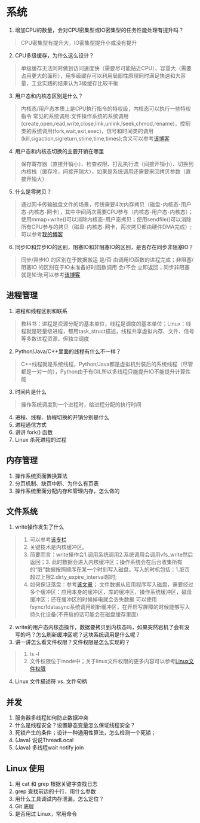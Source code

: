 <!--
 * @Author: tylerytr
 * @Date: 2023-07-31 11:41:03
 * @LastEditors: tylerytr
 * @LastEditTime: 2023-08-02 13:53:39
 * @FilePath: /Interview_experience/C++基架后端/系统部分答案.md
 * Email:601576661@qq.com
 * Copyright (c) 2023 by tyleryin, All Rights Reserved. 
-->
# 系统

1. 增加CPU的数量，会对CPU密集型或IO密集型的任务性能处理有提升吗？
> CPU密集型有提升大，IO密集型提升小或没有提升
2. CPU多级缓存，为什么这么设计？
> 单级缓存无法同时做到访问速度快（需要尽可能贴近CPU）、容量大（需要占用更大的面积），用多级缓存可以利用局部性原理同时满足快速和大容量，工业实践的结果认为3级缓存比较平衡
3. 用户态和内核态区别是什么？
> 内核态/用户态本质上是CPU执行指令的特权级，内核态可以执行一些特权指令
> 常见的系统调用:文件操作系统的系统调用(create,open,read,write,close,link,unlink,lseek,chmod,rename)，控制类的系统调用(fork,wait,exit,exec)，信号和时间类的调用(kill,sigaction,sigreturn,stime,time,times);含义可以参考[该博客](https://blog.csdn.net/leapembedded/article/details/8720688)
4. 用户态和内核态切换的主要开销在哪里
> 保存寄存器（直接开销小）、检查权限、打乱执行流（间接开销小）、切换到内核栈（缓存冷，间接开销大），如果是系统调用还需要来回拷贝参数（直接开销大）
5. 什么是零拷贝？
> 通过网卡传输磁盘文件的场景，传统需要4次内存拷贝（磁盘-内核态-用户态-内核态-网卡），其中中间两次需要CPU参与（内核态-用户态-内核态）；使用mmap+write()可以消除内核态-用户态拷贝；使用sendfile()可以消除所有CPU参与的拷贝（磁盘-内核态-网卡，两次拷贝都由硬件DMA完成）;可以参考[我的博客](https://tyler-ytr.github.io/2022/04/16/RDMA-learning/#DMA%E6%8A%80%E6%9C%AF%E4%B8%8E%E9%9B%B6%E6%8B%B7%E8%B4%9D)
6. 同步IO和异步IO的区别，阻塞IO和非阻塞IO的区别，是否存在同步非阻塞IO？
> 同步/异步IO 的区别在于数据搬运 是/否 由调用IO函数的进程完成；非阻塞/阻塞IO 的区别在于IO未准备好时函数调用 会/不会 立即返回；同步非阻塞就是轮询;可以参考[该博客](https://www.cnblogs.com/loveer/p/11479249.html)

## 进程管理

1. 进程和线程区别和联系
> 教科书：进程是资源分配的基本单位，线程是调度的基本单位；Linux：线程就是轻量级进程，都用task_struct描述，线程共享虚拟内存、文件、信号等多数进程资源，但独立调度
2. Python/Java/C++里面的线程有什么不一样？
> C++线程就是系统线程，Python/Java都是虚拟机封装后的系统线程（尽管都是一对一的），Python由于有GIL所以多线程只能提升IO不能提升计算性能
3. 时间片是什么
> 操作系统调度到一个进程时，给进程分配的执行时间
4. 进程、线程、协程切换的开销分别是什么
5. 进程通信方式
6. 讲讲 fork() 函数
7. Linux 杀死进程的过程

## 内存管理

1. 操作系统页面置换算法
2. 分页机制、缺页中断、为什么有页表
3. 操作系统里面分配内存和管理内存，怎么做的

## 文件系统

1. write操作发生了什么
>  1. 可以参考[该专栏](https://zhuanlan.zhihu.com/p/142441899)
>  2. 关键技术是内核缓冲区。
>  3. 简要而言：write操作会1.调用系统调用2.系统调用会调用vfs_write然后返回；3. 此时数据会进入内核缓冲区；操作系统会在后台收集所有的“脏”数据按照顺序在某一个时刻写入磁盘。写入的时机包括：1.脏页超过上限2.dirty_expire_interval超时;
>  4. 如何保证落盘：参考[该文章](https://www.markjour.com/article/20221110-linux-sync.html)；
   文件数据从应用程序写入磁盘，需要经过多个缓冲区：应用本身的缓冲区，库的缓冲区，操作系统缓冲区，磁盘缓冲区；还在缓冲区的时候掉电就会丢失数据
   可以使用fsync/fdatasync系统调用刷新缓冲区，在开启写屏障的时候能够写入持久化设备(不开启的话可能会在磁盘缓存里面)
2.  write的用户态内核态操作，数据要拷贝到内核态吗，如果突然宕机了会有没写的吗？怎么刷新缓冲区呢？这块系统调用是什么呢？
3.  讲一讲怎么看文件权限？文件权限是怎么实现的？
> 1. ls -l
> 2. 文件权限位于inode中；关于linux文件权限的更多内容可以参考[Linux文件权限](https://tyler-ytr.github.io/2023/04/25/linux%E6%96%87%E4%BB%B6%E7%B3%BB%E7%BB%9F/#%E8%A1%A5%E5%85%85%EF%BC%9ALinux%E6%96%87%E4%BB%B6%E6%9D%83%E9%99%90)
4.  Linux 文件描述符 vs. 文件句柄

## 并发
1. 服务器多线程如何防止数据冲突
2. 什么是线程安全？设置静态变量怎么保证线程安全？
3. 死锁产生的条件；设计一种通用性算法，怎么检测一个死锁；
4. (Java) 说说ThreadLocal
5. (Java) 多线程wait notify join

## Linux 使用

1. 用 cat 和 grep 根据关键字查找日志
2. grep 查找前边的十行，用什么参数
3. 用什么工具调试内存泄漏，怎么定位？
4. Git 底层
5. 是否用过 Linux，常用命令
